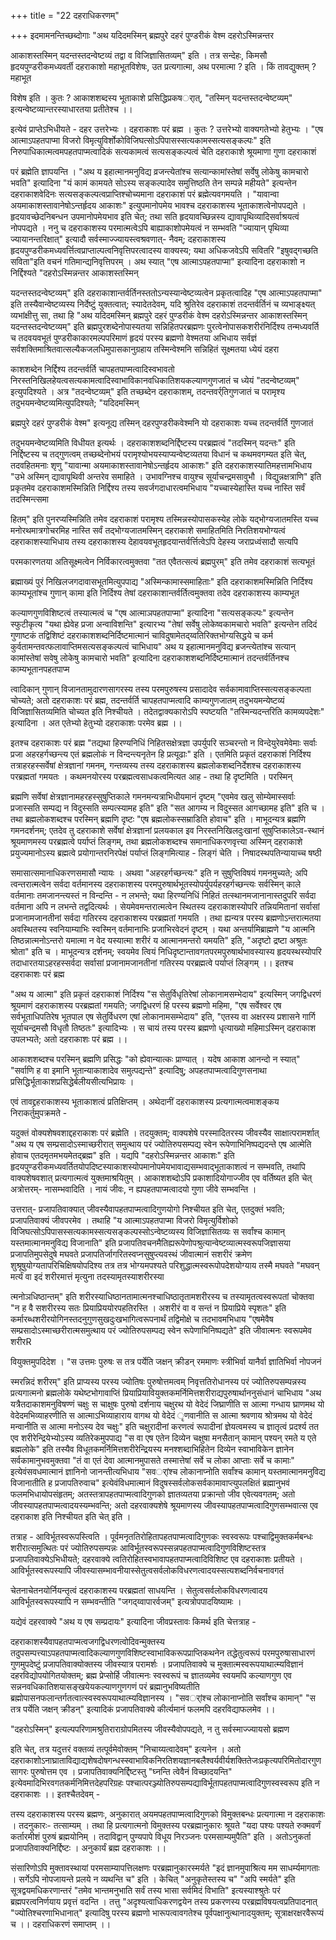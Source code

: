 +++
title = "22 दहराधिकरणम्"

+++
इदमामनन्तिच्छब्दोगाः "अथ यदिदमस्मिन् ब्रह्मपुरे दहरं पुण्डरीकं वेश्म दहरोऽस्मिन्नन्तर

आकाशस्तस्मिन् यदन्तस्तदन्वेष्टव्यं तद्वा व विजिज्ञासितव्यम्" इति । तत्र सन्देहः, किमसौ हृदयपुण्डरीकमध्यवर्ती दहराकाशो महाभूतविशेषः, उत प्रत्यगात्मा, अथ परमात्मा ? इति । किं तावद्युक्तम् ? महाभूत

विशेष इति । कुतः ? आकाशशब्दस्य भूताकाशे प्रसिद्धिप्रकषर्ात्, "तस्मिन् यदन्तस्तदन्वेष्टव्यम्" इत्यन्वेष्टव्यान्तरस्याधारतया प्रतीतेश्च ।।

इत्येवं प्राप्तेऽभिधीयते - दहर उत्तरेभ्यः । दहराकाशः परं ब्रह्म । कुतः ? उत्तरेभ्यो वाक्यगतेभ्यो हेतुभ्यः । "एष आत्माऽपहतपाप्मा विजरो विमृत्युविर्शोकोविजिघत्सोऽपिपासस्सत्यकामस्सत्यसङ्कल्पः" इति निरुपाधिकात्मत्वमपहतपाप्मत्वादिकं सत्यकामत्वं सत्यसङ्कल्पत्वं चेति दहराकाशे श्रूयमाणा गुणा दहराकाशं

परं ब्रह्मेति ज्ञापयन्ति । "अथ य इहात्मानमनुविद्य व्रजन्त्येतांश्च सत्यान्कामांस्तेषां सर्वेषु लोकेषु कामचारो भवति" इत्यादिना "यं कामं कामयते सोऽस्य सङ्कल्पादेव समुत्तिष्ठति तेन सम्पन्ने महीयते" इत्यन्तेन दहराकाशवेदिनः सत्यसङ्कल्पत्वप्राप्तिश्चोच्यमाना दहराकाशं परं ब्रह्मेत्यवगमयति । "यावान्वा अयमाकाशस्तावानेषोऽन्तर्हृदय आकाशः" इत्युपमानोपमेय भावश्च दहराकाशस्य भूताकाशत्वेनोपपद्यते । हृदयावच्छेदनिबन्धन उपमानोपमेयभाव इति चेत्; तथा सति हृदयावच्छिन्नस्य द्यावापृथिव्यादिसर्वाश्रयत्वं नोपपद्यते । ननु च दहराकाशस्य परमात्मत्वेऽपि बाह्याकाशोपमेयत्वं न सम्भवति "ज्यायान् पृथिव्या ज्यायानन्तरिक्षात्" इत्यादौ सर्वस्माज्ज्यायस्त्वश्रवणात्- नैवम्; दहराकाशस्य हृदयपुण्डरीकमध्यवर्त्तित्वप्राप्ताल्पत्वनिवृत्तिपरत्वादस्य वाक्यस्य; यथा अधिकजवेऽपि सवितरि "इषुवद्गच्छति सविता"इति वचनं गतिमान्द्यनिवृत्तिपरम् । अथ स्यात् "एष आत्माऽपहतपाप्मा" इत्यादिना दहराकाशो न निर्द्दिश्यते "दहरोऽस्मिन्नन्तर आकाशस्तस्मिन्

यदन्तस्तदन्वेष्टव्यम्" इति दहराकाशान्तर्वर्तिनस्ततोऽन्यस्यान्वेष्टव्यत्वेन प्रकृतत्वादिह "एष आत्माऽपहतपाप्मा" इति तस्यैवान्वेष्टव्यस्य निर्देष्टुं युक्तत्वात्; स्यादेतदेवम्, यदि श्रुतिरेव दहराकाशं तदन्तर्वर्तिनं च व्यभाङ्क्ष्यत् व्यभांक्षीत्तु सा, तथा हि "अथ यदिदमस्मिन् ब्रह्मपुरे दहरं पुण्डरीकं वेश्म दहरोऽस्मिन्नन्तर आकाशस्तस्मिन् यदन्तस्तदन्वेष्टव्यम्" इति ब्रह्मपुरशब्देनोपास्यतया सन्निहितपरब्रह्मणः पुरत्वेनोपासकशरीरंनिर्दिश्य तन्मध्यवर्ति च तदवयवभूतं पुण्डरीकाकारमल्पपरिमाणं हृदयं परस्य ब्रह्मणो वेश्मतया अभिधाय सर्वज्ञं सर्वशक्तिमाश्रितवात्सल्यैकजलधिमुपासकानुग्रहाय तस्मिन्वेश्मनि सन्निहितं सूक्ष्मतया ध्येयं दहरा

काशशब्देन निर्द्दिश्य तदन्तर्वर्ति चापहतपाप्मत्वादिस्वभावतो निरस्तनिखिलहेयत्वसत्यकामत्वादिस्वाभाविकानवधिकातिशयकल्याणगुणजातं च ध्येयं "तदन्वेष्टव्यम्" इत्युपदिश्यते । अत्र "तदन्वेष्टव्यम्" इति तच्छब्देन दहराकाशम्, तदन्तवर्र्तिगुणजातं च परामृश्य तदुभयमन्वेष्टव्यमित्युपदिश्यते; "यदिदमस्मिन्

ब्रह्मपुरे दहरं पुण्डरीकं वेश्म" इत्यनूद्य तस्मिन् दहरपुण्डरीकवेश्मनि यो दहराकाशः यच्च तदन्तर्वर्ति गुणजातं

तदुभयमन्वेष्टव्यमिति विधीयत इत्यर्थः । दहराकाशशब्दनिर्द्दिष्टस्य परब्रह्मत्वं "तदस्मिन् यदन्तः" इति निर्द्दिष्टस्य च तद्गुणत्वम् तच्छब्देनोभयं परामृश्योभयस्याप्यन्वेष्टव्यतया विधानं च कथमवगम्यत इति चेत्, तदवहितमनाः शृणु "यावान्मा अयमाकाशस्तावानेषोऽन्तर्हृदय आकाशः" इति दहराकाशस्यातिमहत्तामभिधाय "उभे अस्मिन् द्यावापृथिवी अन्तरेव समाहिते । उभावग्निश्च वायुश्च सूर्याचन्द्रमसावुभौ । विद्युन्नक्षत्राणि" इति प्रकृतमेव दहराकाशमस्मिन्निति निर्द्दिश्य तस्य सवर्जगदाधारत्वमभिधाय "यच्चास्येहास्ति यच्च नास्ति सर्वं तदस्मिन्त्समा

हितम्" इति पुनरप्यस्मिन्निति तमेव दहराकाशं परामृश्य तस्मिन्नस्योपासकस्येह लोके यद्भोग्यजातमस्ति यच्च मनोरथमात्रगोचरमिह नास्ति सर्वं तद्भोग्यजातमस्मिन् दहराकाशे समाहितमिति निरतिशयभोग्यत्वं दहराकाशस्याभिधाय तस्य दहराकाशस्य देहावयवभूतहृदयान्तर्वर्त्तित्वेऽपि देहस्य जराप्रध्वंसादौ सत्यपि

परमकारणतया अतिसूक्ष्मत्वेन निर्विकारत्वमुक्तवा "तत एवैतत्सत्यं ब्रह्मपुरम्" इति तमेव दहराकाशं सत्यभूतं

ब्रह्माख्यं पुरं निखिलजगदावासभूतमित्युपपाद्य "अस्मिन्कामास्समाहिताः" इति दहराकाशमस्मिन्निति निर्दिश्य काम्यभूतांश्च गुणान् कामा इति निर्दिश्य तेषां दहराकाशान्तर्वर्तित्वमुक्तवा तदेव दहराकाशस्य काम्यभूत

कल्याणगुणविशिष्टत्वं तस्यात्मत्वं च "एष आत्माञपहतपाप्मा" इत्यादिना "सत्यसङ्कल्पः" इत्यन्तेन स्फुटीकृत्य "यथा ह्येवेह प्रजा अन्वाविशन्ति" इत्यारभ्य "तेषां सर्वेषु लोकेष्वकामचारो भवति" इत्यन्तेन तदिदं गुणाष्टकं तद्विशिष्टं दहराकाशशब्दनिर्दिष्टमात्मानं चाविदुषामेतद्य्वतिरिक्तभोग्यसिद्धये च कर्म कुर्वतामन्तवत्फलावाप्तिमसत्यसङ्कल्पत्वं चाभिधाय" अथ य इहात्मानमनुविद्य ब्रजन्त्येतांश्च सत्यान् कामांस्तेषां सवेषु लोकेषु कामचारो भवति" इत्यादिना दहराकाशशब्दनिर्दिष्टमात्मानं तदन्तर्वर्तिनश्च काम्यभूतानपहतपाप्म

त्वादिकान् गुणान् विजानतामुदारणसागरस्य तस्य परमपुरुषस्य प्रसादादेव सर्वकामावाप्तिस्सत्यसङ्कल्पता चोच्यते; अतो दहराकाशः परं ब्रह्म, तदन्तर्वर्ति चापहतपाप्मत्वादि काम्यगुणजातम् तदुभयमन्येष्टव्यं विजिज्ञासितव्यमिति चोच्यत इति निश्चीयते । तदेतद्वाक्यकारोऽपि स्पष्टयति "तस्मिन्यदन्तरिति कामव्यपदेशः" इत्यादिना । अत एतेभ्यो हेतुभ्यो दहराकाशः परमेव ब्रह्म ।।

इतश्च दहराकाशः परं ब्रह्म "तद्यथा हिरण्यनिधिं निहितसक्षेत्रज्ञा उपर्युपरि सञ्चरन्तो न विन्देयुरेवमेवेमाः सर्वाः प्रजा अहरहर्गच्छन्त्य एतं ब्रह्मलोकं न विन्दन्त्यनृतेन हि प्रत्यूढाः" इति । एतमिति प्रकृतं दहराकाशं निर्दिश्य तत्राहरहस्सर्वेषां क्षेत्रज्ञानां गमनम्, गन्तव्यस्य तस्य दहराकाशस्य ब्रह्मलोकशब्दनिर्देशश्च दहराकाशस्य परब्रह्मतां गमयतः । कथमनयोरस्य परब्रह्मत्वसाधकत्वमित्यत आह - तथा हि दृष्टमिति । परस्मिन्

ब्रह्मणि सर्वेषां क्षेत्रज्ञानामहरहस्सुषुप्तिकाले गमनमन्यत्राभिधीयमानं दृष्टम् "एवमेव खलु सोम्येमास्सर्वाः प्रजास्सति सम्पद्य न विदुस्सति सम्पत्स्यामह इति" इति "सत आगम्य न विदुस्सत आगच्छामह इति" इति च । तथा ब्रह्मलोकशब्दश्च परस्मिन् ब्रह्मणि दृष्टः "एष ब्रह्मलोकस्सम्राडिति होवाच" इति । माभूदन्यत्र ब्रह्मणि गमनदर्शनम्; एतदेव तु दहराकाशे सर्वेषां क्षेत्रज्ञानां प्रलयकाल इव निरस्तनिखिलदुःखानां सुषुप्तिकालेऽव-स्थानं श्रूयमाणमस्य परब्रह्मत्वे पर्याप्तं लिङ्गम्, तथा ब्रह्मलोकशब्दश्च समानाधिकरणवृत्त्या अस्मिन् दहराकाशे प्रयुज्यमानोऽस्य ब्रह्मत्वे प्रयोगान्तरनिरपेक्षं पर्याप्तं लिङ्गमित्याह - लिङ्गं चेति । निषादस्थपतिन्यायाच्च षष्ठी

समासात्समानाधिकरणसमासौ न्यायः । अथवा "अहरहर्गच्छन्त्यः" इति न सुषुप्तिविषयं गमनमुच्यते; अपि त्वन्तरात्मत्वेन सर्वदा वर्तमानस्य दहराकाशस्य परमपुरुषार्थभूतस्योपर्युपर्यहरहर्गच्छन्त्यः सर्वस्मिन् काले वर्तमानाः तमजानन्त्यस्तं न विन्दन्ति - न लभन्ते; यथा हिरण्यनिधिं निहितं तत्स्थानमजानानास्तदुपरि सर्वदा वर्तमाना अपि न लभन्ते तद्वदित्यर्थः । सेयमेवमन्तरात्मत्वेन स्थितस्य दहराकाशस्योपरि तन्नियमितानां सर्वासां प्रजानामजानतीनां सर्वदा गतिरस्य दहराकाशस्य परब्रह्मतां गमयति । तथा ह्यन्यत्र परस्य ब्रह्मणोऽन्तरात्मतया अवस्थितस्य स्वनियाम्याभिः स्वस्मिन् वर्तमानाभिः प्रजाभिरवेदनं दृष्टम् । यथा अन्तर्यामिब्राह्मणे "य आत्मनि तिष्ठन्नात्मनोऽन्तरो यमात्मा न वेद यस्यात्मा शरीरं य आत्मानमन्तरो यमयति" इति, "अदृष्टो द्रष्टा अश्रुतः श्रोता" इति च । माभूदन्यत्र दर्शनम्; स्वयमेव त्वियं निधिदृष्टान्तावगतपरमपुरुषार्थभावस्यास्य हृदयस्थस्योपरि तदाधारतयाऽहरहस्सर्वदा सर्वासां प्रजानामजानतीनां गतिरस्य परब्रह्मत्वे पर्याप्तं लिङ्गम् ।। इतश्च दहराकाशः परं ब्रह्म

"अथ य आत्मा" इति प्रकृतं दहराकाशं निर्दिश्य "स सेतुर्विधृतिरेषां लोकानामसम्भेदाय" इत्यस्मिन् जगद्विधरणं श्रूयमाणं दहराकाशस्य परब्रह्मतां गमयति; जगद्विधरणं हि परस्य ब्रह्मणो महिमा, "एष सर्वेश्वर एष सर्वभूताधिपतिरेष भूतपाल एष सेतुर्विधरण एषां लोकानामसम्भेदाय" इति, "एतस्य वा अक्षरस्य प्रशासने गार्गि सूर्याचन्द्रमसौ विधृतौ तिष्ठतः" इत्यादिभ्यः । स चायं तस्य परस्य ब्रह्मणो धृत्याख्यो महिमाऽस्मिन् दहराकाश उपलभ्यते; अतो दहराकाशः परं ब्रह्म ।।

आकाशशब्दश्च परस्मिन् ब्रह्मणि प्रसिद्धः "को ह्येवान्यात्कः प्राण्यात् । यदेष आकाश आनन्दो न स्यात्" "सर्वाणि ह वा इमानि भूतान्याकाशादेव समुत्पद्यन्ते" इत्यादिषु; अपहतपाप्मत्वादिगुणसनाथा प्रसिद्धिर्भूताकाशप्रसिद्धेर्बलीयसीत्यभिप्रायः ।

एवं तावद्द्रहराकाशस्य भूताकाशत्वं प्रतिक्षिप्तम् । अथेदानीं दहराकाशस्य प्रत्यगात्मत्वमाशङ्कय निराकर्तुमुपक्रमते -

यदुक्तं वोक्यशेषवशाद्दहराकाशः परं ब्रह्मेति । तदयुक्तम्; वाक्यशेषे परस्मादितरस्य जीवस्यैव साक्षात्परामर्शात् "अथ य एष सम्प्रसादोऽस्माच्छरीरात् समुत्थाय परं ज्योतिरुपसम्पद्य स्वेन रूपेणाभिनिष्पद्यदन्ते एष आत्मेति होवाच एतदमृतमभयमेतद्ब्रह्म" इति । यद्यपि "दहरोऽस्मिन्नन्तर आकाशः" इति हृदयपुण्डरीकमध्यवर्तितयोपदिष्टस्याकाशस्योपमानोपमेयभावाद्यसम्भवाद्भूताकाशत्वं न सम्भवति, तथापि वाक्यशेषवशात् प्रत्यगात्मत्वं युक्तमाश्रयितुम् । आकाशशब्दोऽपि प्रकाशादियोगाज्जीव एव वर्तिष्यत इति चेत् अत्रोत्तरम्- नासम्भवादिति । नायं जीवः, न ह्यपहतपाप्मत्वादयो गुणा जीवे सम्भवन्ति ।

उत्तरात्- प्रजापतिवाक्यात् जीवस्यैवापहतपाप्मत्वादिगुणयोगो निश्चीयत इति चेत्, एतदुक्तं भवति; प्रजापतिवाक्यं जीवपरमेव । तथाहि "य आत्माऽपहतपाप्मा विजरो विमृत्युर्विशोको विजिघत्सोऽपिपासस्सत्यकामस्सत्यसङ्कल्पस्सोऽन्वेष्टव्यस्य विजिज्ञासितव्यः स सर्वांश्च कामान् यस्तमात्मानमनुविद्य विजानाति" इति प्रजापतिवचनमैतिह्यरूपेणोपश्रुत्यान्वेष्टव्यात्मस्वरूपजिज्ञासया प्रजापतिमुपसेदुषे मघवते प्रजापतिर्जागरितस्वप्नसुषुप्त्यवस्थं जीवात्मानं सशरीरं क्रमेण शुश्रूषुयोग्यतापरिचिक्षिषयोपदिश्य तत्र तत्र भोग्यमपश्यते परिशुद्धात्मस्वरूपोपदेशयोग्याय तस्मै मघवते "मघवन् मर्त्यं वा इदं शरीरमात्तं मृत्युना तदस्यामृतस्याशरीरस्या

त्मनोञधिष्ठान्तम्" इति शरीरस्याधिष्ठानतामात्मनश्चाधिष्ठातृतामशरीरस्य च तस्यामृतत्वस्वरूपतां चोक्तवा "न ह वै सशरीरस्य सतः प्रियाप्रिययोरपहतिरस्ति । अशरीरं वा व सन्तं न प्रियाप्रिये स्पृशतः" इति कर्मारब्धशरीरयोगिनस्तदनुगुणसुखदुःखभागित्वरूपनार्थं तद्विमोक्षे च तदभावमभिधाय "एषमेवैष सम्प्रसादोऽस्माच्छरीरात्मसमुत्थाय परं ज्योतिरुपसम्पद्य स्वेन रूपेणाभिनिष्पद्यते" इति जीवात्मनः स्वरूपमेव शरीरR

वियुक्तमुपदिदेश । "स उत्तमः पुरुषः स तत्र पर्येति जक्षन् क्रीडन् रममाणः स्त्रीभिर्वा यानैर्वा ज्ञातिभिर्वा नोपजनं

स्मरन्निदं शरीरम्" इति प्राप्यस्य परस्य ज्योतिषः पुरुषोत्तमत्वम् निवृत्ततिरोधानस्य परं ज्योतिरुपसम्पन्नस्य प्रत्यगात्मनो ब्रह्मलोके यथेष्टभोगावाप्तिं प्रियाप्रियावियुक्तकमर्निमित्तशरीराद्यपुरुषार्थाननुसंधानं चाभिधाय "अथ यत्रैतदाकाशमनुविषण्णं चक्षुः स चाक्षुषः पुरुषो दर्शनाय चक्षुरथ यो वेदेदं जिघ्राणीति स आत्मा गन्धाय घ्राणमथ यो वेदेदमभिव्याहरणीति स आत्माऽभिव्याहाराय वागथ यो वेदेदं ृणवानीति स आत्मा श्रवणाय श्रोत्रमथ यो वेदेदं मन्वानीति स आत्मा मनोऽस्य देव चक्षुः" इति चक्षुरादीनां करणत्वं रूपादीनां ज्ञेयत्वमस्य च ज्ञातृत्वं प्रदर्श्य तत एव शरीरेन्द्रियेभ्योऽस्य व्यतिरेकमुपपाद्य "स वा एष एतेन दिव्येन चक्षुषा मनसैतान् कामान् पश्यन् रमते य एते ब्रह्मलोके" इति तस्यैव विधूतकमर्निमित्तशरीरेन्द्रियस्य मनश्शब्दाभिहितेन दिव्येन स्वाभाविकेन ज्ञानेन सर्वकामानुभवमुक्तवा "तं वा एतं देवा आत्मानमुपासते तस्मात्तेषां सर्वे च लोका आप्ताः सर्वे च कामाः" इत्येवंसवधमात्मानं ज्ञानिनो जानन्तीत्यभिधाय "सवर्ांश्च लोकानाप्नोति सर्वांश्च कामान् यस्तमात्मानमनुविद्य विजानातीति ह प्रजापतिरुवाच" इत्येवंविधमात्मानं विदुषस्सर्वलोकसर्वकामावाप्त्युपलक्षितं ब्रह्मानुभवं फलमभिधायोपसंहृतम्; अतस्तत्रापहतपाप्मत्वादिगुणको ज्ञातव्यतया प्रक्रान्तो जीव एवेत्यवगतम्; अतो जीवस्यापहतपाप्मत्वादयस्यम्भवन्ति; अतो दहरवाक्यशेषे श्रूयमाणस्य जीवस्यापहतपाप्मत्वादिगुणसम्भवात्स एव दहराकाश इति निश्चीयत इति चेत् इति ।

तत्राह - आविर्भूतस्वरूपस्त्विति । पूर्वमनृततिरोहितापहतपाप्मत्वादिगुणकः स्वस्वरूपः पश्चाद्विमुक्तकर्मबन्धः शरीरात्समुत्थितः परं ज्योतिरुपसम्पन्नः आविर्भूतस्वरूपस्सन्नपहतपाप्मत्वादिगुणविशिष्टस्तत्र प्रजापतिवाक्येऽभिधीयते; दहरवाक्ये त्वतिरोहितस्वभावापहतपाप्मत्वादिविशिष्ट एव दहराकाशः प्रतीयते । आविर्भूतस्वरूपस्यापि जीवस्यासम्भावनीयास्सेतुत्वसर्वलोकविधरणत्वादयस्सत्यशब्दनिर्वचनावगतं

चेतनाचेतनयोर्नियन्तृत्वं दहराकाशस्य परब्रह्मतां साधयन्ति । सेतुत्वसर्वलोकविधरणत्वादय आविर्भूतस्वरूपस्यापि न सम्भवन्तीति "जगद्य्वापारर्वजम्" इत्यत्रोपपादयिष्यामः ।

यद्येवं दहरवाक्ये "अथ य एष सम्प्रदायः" इत्यादिना जीवप्रस्तावः किमर्थ इति चेत्तत्राह -

दहराकाशस्यैवापहतपाप्मत्वजगद्विधरणत्वोदिवन्मुक्तस्य तदुपसम्पत्त्याऽपहतपाप्मत्वादिकल्याणगुणविशिष्टस्वाभाविकरूपप्राप्तिकथनेन तद्धेतुत्वरूपं परमपुरुषासाधारणं गुणमुपदेष्टुं प्रजापतिवाक्योक्तस्य जीवस्यात्र परामर्शः । प्रजापतिवाक्ये च मुक्तात्मस्वरूपयाथात्म्यविज्ञानं दहरविद्योपयोगितयोक्तम्; ब्रह्म प्रेप्सोर्हि जीवात्मनः स्वस्वरूपं च ज्ञातव्यमेव स्वयमपि कल्याणगुण एव सन्ननवधिकातिशयासङ्खयेयकल्याणगुणगणं परं ब्रह्मानुभविष्यतीति ब्रह्मोपासनफलान्तर्गतत्वात्स्वस्वरूपयाथात्म्यविज्ञानस्य । "सवर्ांश्च लोकानाप्नोति सर्वांश्च कामान्" "स तत्र पर्येति जक्षन् क्रीडन्" इत्यादिकं प्रजापतिवाक्ये कीर्त्यमानं फलमपि दहरविद्याफलमेव ।।

"दहरोऽस्मिन्" इत्यल्पपरिणामश्रुतिराराग्रोपमितस्य जीवस्यैवोपपद्यते, न तु सर्वस्माज्ज्यायसो ब्रह्मण

इति चेत्, तत्र यदुत्तरं वक्तव्यं तत्पूर्वमेवोक्तम् "निचाय्यत्वादेवम्" इत्यनेन । अतो दहराकाशोऽनाघ्राताविद्याद्यशेषदोषगन्धस्स्वाभाविकनिरतिशयज्ञानबलैश्वर्यवीर्यशक्तितेजःप्रकृत्यपरिमितोदारगुणसागरः पुरुषोत्तम एव । प्रजापतिवाक्यनिर्द्दिष्टस्तु "घ्नन्ति त्वेवैनं विच्छादयन्ति" इत्येवमादिभिरवगतकर्मनिमित्तदेहपरिग्रहः पश्चात्परञ्ज्योतिरुपसम्पद्याविर्भूतापहतपाप्मत्वादिगुणस्वस्वरूप इति न दहराकाशः ।। इतश्चैतदेवम् -

तस्य दहराकाशस्य परस्य ब्रह्मणः, अनुकारात् अयमपहतपाप्मत्वादिगुणको विमुक्तबन्धः प्रत्यगात्मा न दहराकाशः । तदनुकारः- तत्साम्यम् । तथा हि प्रत्यगात्मनो विमुक्तस्य परब्रह्मानुकारः श्रूयते "यदा पश्यः पश्यते रुक्मवर्णं कर्तारमीशं पुरुषं ब्रह्मयोनिम् । तदाविद्वान् पुण्यपापे विधूय निरञ्जनः परमसाम्यमुपैति" इति । अतोऽनुकर्ता प्रजापतिवाक्यनिर्द्दिष्टः । अनुकार्यं ब्रह्म दहराकाशः ।।

संसारिणोऽपि मुक्तावस्थायां परमसाम्यापत्तिलक्षणः परब्रह्मानुकारस्मर्यते "इदं ज्ञानमुपाश्रित्य मम साधर्म्यमागताः । सर्गेऽपि नोपजायन्ते प्रलये न व्यथन्ति च" इति । केचित् "अनुकृतेस्तस्य च" "अपि स्मर्यते" इति सूत्रद्वयमधिकरणान्तरं "तमेव भान्तमनुभाति सर्वं तस्य भासा सर्वमिदं विभाति" इत्यस्याश्श्रुतेः परं ब्रह्मपरत्वनिर्णयाय प्रवृत्तं वदन्ति । तत्तु "अदृश्यत्वाधिकरणद्वयेन तस्य प्रकरणस्य परब्रह्मविषयत्वप्रतिपादनात् "ज्योतिश्चरणाभिधानात्" इत्यादिषु परस्य ब्रह्मणो भारूपत्वावगतेश्च पूर्वपक्षानुत्थानादयुक्तम्; सूत्राक्षरक्षरवैरूप्यं च ।। दहराधिकरणं समाप्तम् ।।